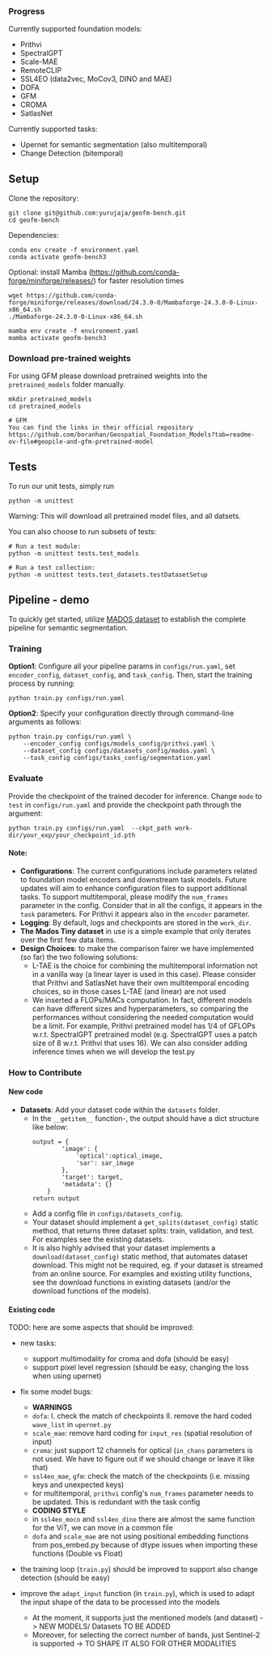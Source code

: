 
### Progress
Currently supported foundation models:
- Prithvi
- SpectralGPT
- Scale-MAE
- RemoteCLIP 
- SSL4EO (data2vec, MoCov3, DINO and MAE)
- DOFA
- GFM
- CROMA
- SatlasNet

Currently supported tasks:
- Upernet for semantic segmentation (also multitemporal)
- Change Detection (bitemporal)

## Setup
Clone the repository:
```
git clone git@github.com:yurujaja/geofm-bench.git
cd geofm-bench
```

Dependencies:
```
conda env create -f environment.yaml
conda activate geofm-bench3
```

Optional: install Mamba (https://github.com/conda-forge/miniforge/releases/) for faster resolution times
```
wget https://github.com/conda-forge/miniforge/releases/download/24.3.0-0/Mambaforge-24.3.0-0-Linux-x86_64.sh
./Mambaforge-24.3.0-0-Linux-x86_64.sh

mamba env create -f environment.yaml
mamba activate geofm-bench3
```

### Download pre-trained weights
For using GFM please download pretrained weights into the `pretrained_models` folder manually.
```
mkdir pretrained_models
cd pretrained_models

# GFM
You can find the links in their official repository 
https://github.com/boranhan/Geospatial_Foundation_Models?tab=readme-ov-file#geopile-and-gfm-pretrained-model

```

## Tests
To run our unit tests, simply run
```
python -m unittest
```

Warning: This will download all pretrained model files, and all datsets.

You can also choose to run subsets of tests:
```
# Run a test module:
python -m unittest tests.test_models

# Run a test collection:
python -m unittest tests.test_datasets.testDatasetSetup
```

## Pipeline - demo
To quickly get started, utilize [MADOS dataset](https://zenodo.org/records/10664073) to establish the complete pipeline for semantic segmentation.
### Training
**Option1**: Configure all your pipeline params in `configs/run.yaml`, set `encoder_config`, `dataset_config`, and  `task_config`. Then, start the training process by running:
```
python train.py configs/run.yaml
```

**Option2**: Specify your configuration directly through command-line arguments as follows:
```
python train.py configs/run.yaml \
    --encoder_config configs/models_config/prithvi.yaml \
    --dataset_config configs/datasets_config/mados.yaml \
    --task_config configs/tasks_config/segmentation.yaml
```

### Evaluate
Provide the checkpoint of the trained decoder for inference. Change `mode` to `test` in `configs/run.yaml` and provide the checkpoint path through the argument:
```
python train.py configs/run.yaml  --ckpt_path work-dir/your_exp/your_checkpoint_id.pth
```


#### Note:
- **Configurations**: The current configurations include parameters related to foundation model encoders and downstream task models. Future updates will aim to enhance configuration files to support additional tasks. To support multitemporal, please modify the `num_frames` parameter in the config. Consider that in all the configs, it appears in the `task` parameters. For Prithvi it appears also in the `encoder` parameter.
- **Logging**: By default, logs and checkpoints are stored in the `work_dir`.
- **The Mados Tiny dataset** in use is a simple example that only iterates over the first few data items.
- **Design Choices**: to make the comparison fairer we have implemented (so far) the two following solutions: 
    - L-TAE is the choice for combining the multitemporal information not in a vanilla way (a linear layer is used in this case). Please consider that Prithvi and SatlasNet have their own multitemporal encoding choices, so in those cases L-TAE (and linear) are not used
    - We inserted a FLOPs/MACs computation. In fact, different models can have different sizes and hyperparameters, so comparing the performances without considering the needed computation would be a limit. For example, Prithvi pretrained model has 1/4 of GFLOPs w.r.t. SpectralGPT pretrained model (e.g. SpectralGPT uses a patch size of 8 w.r.t. Prithvi that uses 16). We can also consider adding inference times when we will develop the test.py
    
###  How to Contribute

#### New code
- **Datasets**: Add your dataset code within the `datasets` folder. 
    - In the `__getitem__` function-, the output should have a dict structure like below:
        ```
        output = {
                'image': {
                    'optical':optical_image,
                    'sar': sar_image
                },
                'target': target,
                'metadata': {}
            }
        return output
        ```
    - Add a config file in `configs/datasets_config`.
    - Your dataset should implement a `get_splits(dataset_config)` static method, that returns three dataset splits: train, validation, and test. For examples see the existing datasets.
    - It is also highly advised that your dataset implements a `download(dataset_config)` static method, that automates dataset download. This might not be required, eg. if your dataset is streamed from an online source. For examples and existing utility functions, see the download functions in existing datasets (and/or the download functions of the models).


#### Existing code

TODO: here are some aspects that should be improved:
- new tasks:

    - support multimodality for croma and dofa (should be easy)
    - support pixel level regression (should be easy, changing the loss when using upernet)

- fix some model bugs:
    - **WARNINGS**
    - `dofa`: I. check the match of checkpoints II. remove the hard coded `wave_list` in `upernet.py`
    - `scale_mae`: remove hard coding for `input_res` (spatial resolution of input)
    - `croma`: just support 12 channels for optical (`in_chans` parameters is not used. We have to figure out if we should change or leave it like that)
    - `ssl4eo_mae`, `gfm`: check the match of the checkpoints (i.e. missing keys and unexpected keys)
    - for multitemporal, `prithvi` config's `num_frames` parameter needs to be updated. This is redundant with the task config
    - **CODING STYLE**
    - in `ssl4eo_moco` and `ssl4eo_dino` there are almost the same function for the ViT, we can move in a common file
    - `dofa` and `scale_mae` are not using positional embedding functions from pos_embed.py because of dtype issues when importing these functions (Double vs Float)

- the training loop (`train.py`) should be improved to support also change detection (should be easy)

- improve the `adapt_input` function (in `train.py`), which is used to adapt the input shape of the data to be processed into the models 
    - At the moment, it supports just the mentioned models (and dataset) -> NEW MODELS/ Datasets TO BE ADDED
    - Moreover, for selecting the correct number of bands, just Sentinel-2 is supported -> TO SHAPE IT ALSO FOR OTHER MODALITIES